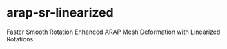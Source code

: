 # arap-sr-linearized
Faster Smooth Rotation Enhanced ARAP Mesh Deformation with Linearized Rotations
